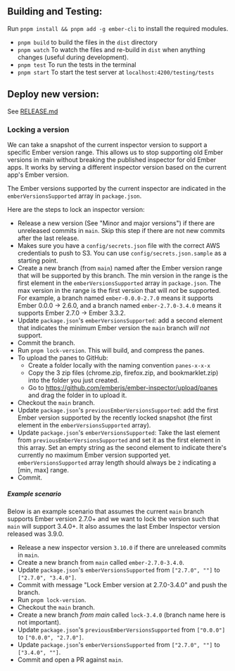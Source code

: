## Building and Testing:

Run `pnpm install && pnpm add -g ember-cli` to install the required modules.

- `pnpm build` to build the files in the `dist` directory
- `pnpm watch` To watch the files and re-build in `dist` when anything changes (useful during development).
- `pnpm test` To run the tests in the terminal
- `pnpm start` To start the test server at `localhost:4200/testing/tests`

## Deploy new version:

See [RELEASE.md](./RELEASE.md)

### Locking a version

We can take a snapshot of the current inspector version to support a specific Ember version range. This allows us to stop supporting old Ember versions in main without breaking the published inspector for old Ember apps. It works by serving a different inspector version based on the current app's Ember version.

The Ember versions supported by the current inspector are indicated in the `emberVersionsSupported` array in `package.json`.

Here are the steps to lock an inspector version:

- Release a new version (See "Minor and major versions") if there are unreleased commits in `main`. Skip this step if there are not new commits after the last release.
- Makes sure you have a `config/secrets.json` file with the correct AWS credentials to push to S3. You can use `config/secrets.json.sample` as a starting point.
- Create a new branch (from `main`) named after the Ember version range that will be supported by this branch. The min version in the range is the first element in the `emberVersionsSupported` array in `package.json`. The max version in the range is the first version that will *not* be supported. For example, a branch named `ember-0.0.0-2.7.0` means it supports Ember 0.0.0 -> 2.6.0, and a branch named `ember-2.7.0-3.4.0` means it supports Ember 2.7.0 -> Ember 3.3.2.
- Update `package.json`'s `emberVersionsSupported`: add a second element that indicates the minimum Ember version the `main` branch *will not* support.
- Commit the branch.
- Run `pnpm lock-version`. This will build, and compress the panes.
- To upload the panes to GitHub:
  - Create a folder locally with the naming convention `panes-x-x-x`
  - Copy the 3 zip files (chrome.zip, firefox.zip, and bookmarklet.zip) into the folder you just created.
  - Go to https://github.com/emberjs/ember-inspector/upload/panes and drag the folder in to upload it.
- Checkout the `main` branch.
- Update `package.json`'s `previousEmberVersionsSupported`: add the first Ember version supported by the recently locked snapshot (the first element in the `emberVersionsSupported` array).
- Update `package.json`'s `emberVersionsSupported`: Take the last element from `previousEmberVersionsSupported` and set it as the first element in this array. Set an empty string as the second element to indicate there's currently no maximum Ember version supported yet. `emberVersionsSupported` array length should always be `2` indicating a [min, max] range.
- Commit.

##### Example scenario

Below is an example scenario that assumes the current `main` branch supports Ember version 2.7.0+ and we want to lock the version such that `main` will support 3.4.0+. It also assumes the last Ember Inspector version released was 3.9.0.

- Release a new inspector version `3.10.0` if there are unreleased commits in `main`.
- Create a new branch from `main` called `ember-2.7.0-3.4.0`.
- Update `package.json`'s `emberVersionsSupported` from `["2.7.0", ""]` to `["2.7.0", "3.4.0"]`.
- Commit with message "Lock Ember version at 2.7.0-3.4.0" and push the branch.
- Run `pnpm lock-version`.
- Checkout the `main` branch.
- Create a new branch *from main* called `lock-3.4.0` (branch name here is not important).
- Update `package.json`'s `previousEmberVersionsSupported` from `["0.0.0"]` to `["0.0.0", "2.7.0"]`.
- Update `package.json`'s `emberVersionsSupported` from `["2.7.0", ""]` to `["3.4.0", ""]`.
- Commit and open a PR against `main`.